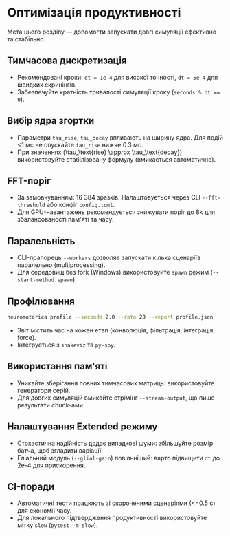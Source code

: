 # Оптимізація продуктивності

Мета цього розділу — допомогти запускати довгі симуляції ефективно та стабільно.

## Тимчасова дискретизація
- Рекомендовані кроки: `dt = 1e-4` для високої точності, `dt = 5e-4` для швидких скринінгів.
- Забезпечуйте кратність тривалості симуляції кроку (`seconds % dt == 0`).

## Вибір ядра згортки
- Параметри `tau_rise`, `tau_decay` впливають на ширину ядра. Для подій <1 мс не опускайте `tau_rise` нижче 0.3 мс.
- При значеннях \(\tau_\text{rise} \approx \tau_\text{decay}\) використовуйте стабілізовану формулу (вмикається автоматично).

## FFT-поріг
- За замовчуванням: 16 384 зразків. Налаштовується через CLI `--fft-threshold` або конфіг `config.toml`.
- Для GPU-навантажень рекомендується знижувати поріг до 8k для збалансованості пам'яті та часу.

## Паралельність
- CLI-прапорець `--workers` дозволяє запускати кілька сценаріїв паралельно (multiprocessing).
- Для середовищ без fork (Windows) використовуйте `spawn` режим (`--start-method spawn`).

## Профілювання
```bash
neuromotorica profile --seconds 2.0 --rate 20 --report profile.json
```
- Звіт містить час на кожен етап (конволюція, фільтрація, інтеграція, force).
- Інтегрується з `snakeviz` та `py-spy`.

## Використання пам'яті
- Уникайте зберігання повних тимчасових матриць: використовуйте генератори серій.
- Для довгих симуляцій вмикайте стрімінг `--stream-output`, що пише результати chunk-ами.

## Налаштування Extended режиму
- Стохастична надійність додає випадкові шуми: збільшуйте розмір батча, щоб згладити варіації.
- Гліальний модуль (`--glial-gain`) повільніший: варто підвищити `dt` до 2e-4 для прискорення.

## CI-поради
- Автоматичні тести працюють зі скороченими сценаріями (<=0.5 с) для економії часу.
- Для локального підтвердження продуктивності використовуйте мітку `slow` (`pytest -m slow`).
